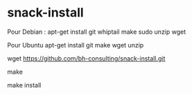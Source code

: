 snack-install
=============
Pour Debian :
apt-get install git whiptail make sudo unzip wget

Pour Ubuntu
apt-get install git make wget unzip

wget https://github.com/bh-consulting/snack-install.git

make 

make install

